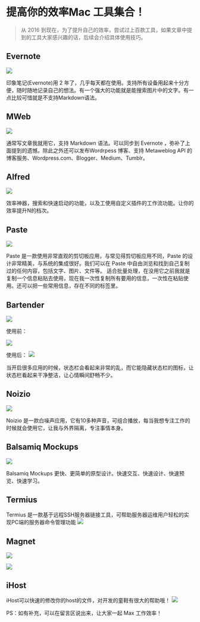 # 提高你的效率Mac 工具集合！

> 从 2016 到现在，为了提升自己的效率，尝试过上百款工具，如果文章中提到的工具大家感兴趣的话，后续会介绍具体使用技巧。

## Evernote
![](cdn.simmoc.cn/15247090911739.jpg)


印象笔记(Evernote)用 2 年了，几乎每天都在使用。支持所有设备用起来十分方便，随时随地记录自己的想法。有一个强大的功能就是能搜索图片中的文字。有一点比较可惜就是不支持Markdown语法。
## MWeb
![](cdn.simmoc.cn/15247091076655.jpg)


通常写文章我就用它，支持 Markdown 语法。可以同步到 Evernote ，弥补了上面提到的遗憾。除此之外还可以发布Wordrpess 博客、支持 Metaweblog API 的博客服务、Wordpress.com、Blogger、Medium、Tumblr。
## Alfred
![](cdn.simmoc.cn/15247091520956.jpg)


效率神器，搜索和快速启动的功能，以及工使用自定义插件的工作流功能。让你的效率提升N的档次。
## Paste
![](cdn.simmoc.cn/15247091412590.jpg)


Paste 是一款使用非常直观的剪切板应用，与常见得剪切板应用不同，Paste 的设计非常精美，与系统的集成很好。我们可以在 Paste 中自由浏览和找到自己复制过的任何内容，包括文字、图片、文件等。
适合批量处理，在没用它之前我就是复制一个信息粘贴去使用，现在我一次性复制所有要用的信息，一次性在粘贴使用。还可以把一些常用信息，存在不同的标签里。

## Bartender

![](cdn.simmoc.cn/15247091682861.jpg)

使用前：

![](cdn.simmoc.cn/15247091816081.jpg)


使用后：
![](cdn.simmoc.cn/15247091977270.jpg)


当开启很多应用的时候，状态栏会看起来非常的乱，而它能隐藏状态栏的图标，让状态栏看起来干净整洁，让心情瞬间舒畅不少。

## Noizio

![](cdn.simmoc.cn/15247092113101.jpg)

Noizio 是一款白噪声应用，它有10多种声音，可组合播放，每当我想专注工作的时候就会使用它，让我与外界隔离，专注事情本身。
## Balsamiq Mockups
![](cdn.simmoc.cn/15247092250806.jpg)


Balsamiq Mockups 更快、更简单的原型设计。快速交互、快速设计、快速预览、快速学习。
## Termius
Termius 是一款基于远程SSH服务器链接工具，可帮助服务器运维用户轻松的实现PC端的服务器命令管理功能
![](cdn.simmoc.cn/15247092726143.jpg)
## Magnet
![](cdn.simmoc.cn/15247094344853.jpg)

![](cdn.simmoc.cn/15247093700585.jpg)

## iHost
iHost可以快速的修改你的host的文件，对开发的童鞋有很大的帮助哦！
![](cdn.simmoc.cn/15247095684220.jpg)


PS：如有补充，可以在留言区说出来，让大家一起 Max 工作效率！


